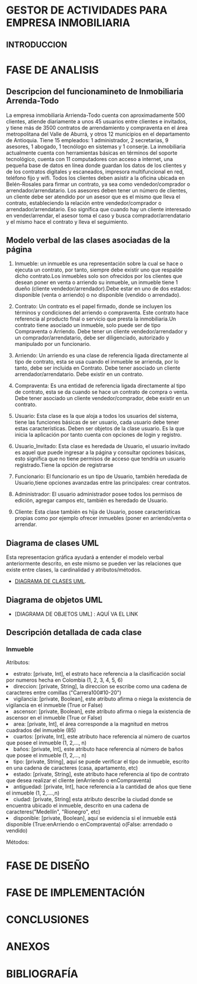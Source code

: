 # GESTOR DE ACTIVIDADES PARA EMPRESA INMOBILIARIA

## INTRODUCCION

# FASE DE ANALISIS

## Descripcion del funcionamineto de Inmobiliaria Arrenda-Todo

La empresa inmobiliaria Arrienda-Todo cuenta con aproximadamente 500 clientes, atiende diariamente a unos 45 usuarios entre clientes e invitados, y tiene más de 3500 contratos de arrendamiento y compraventa en el área metropolitana del Valle de Aburrá, y otros 12 municipios en el departamento de Antioquia. Tiene 15 empleados: 1 administrador, 2 secretarias, 9 asesores, 1 abogado, 1 tecnólogo en sistemas y 1 conserje.
La inmobiliaria actualmente cuenta con herramientas básicas en términos del soporte tecnológico, cuenta con 11 computadores con acceso a internet, una pequeña base de datos en línea donde guardan los datos de los clientes y de los contratos digitales y escaneados, impresora multifuncional en red, teléfono fijo y wifi.
Todos los clientes deben asistir a la oficina ubicada en Belén-Rosales para firmar un contrato, ya sea como vendedor/comprador o arrendador/arrendatario.
Los asesores deben tener un número de clientes, un cliente debe ser atendido por un asesor que es el mismo que lleva el contrato, estableciendo la relación entre vendedor/comprador o arrendador/arrendatario. Eso significa que cuando hay un cliente interesado en vender/arrendar, el asesor toma el caso y busca comprador/arrendatario y el mismo hace el contrato y lleva el seguimiento.


## Modelo verbal de las clases asociadas de la página

1) Inmueble:
un inmueble es una representación sobre la cual se hace o ejecuta un contrato, por tanto, siempre debe existir uno que respalde dicho contrato.Los inmuebles solo son ofrecidos por los clientes que desean poner en venta o arriendo su inmueble, un inmueble tiene 1 dueño (cliente vendedor/arrendador).Debe estar en uno de dos estados: disponible (venta o arriendo) o no disponible (vendido o arrendado).

2) Contrato:
Un contrato es el papel firmado, donde se incluyen los términos y condiciones del arriendo o compraventa. Este contrato hace referencia al producto final o servicio que presta la inmobiliaria.Un contrato tiene asociado un inmueble, solo puede ser de tipo Compraventa o Arriendo. Debe tener un cliente vendedor/arrendador y un comprador/arrendatario, debe ser diligenciado, autorizado y manipulado por un funcionario.

3) Arriendo:
Un arriendo es una clase de referencia ligada directamente al tipo de contrato, esta se usa cuando el inmueble se arrienda, por lo tanto, debe ser incluida en Contrato. Debe tener asociado un cliente arrendador/arrendatario. Debe existir en un contrato.

4) Compraventa:
Es una entidad de referencia ligada directamente al tipo de contrato, esta se da cuando se hace un contrato de compra o venta. Debe tener asociado un cliente vendedor/comprador, debe existir en un contrato.

5) Usuario:
Esta clase es la que aloja a todos los usuarios del sistema, tiene las funciones básicas de ser usuario, cada usuario debe tener estas características. Deben ser objetos de la clase usuario. Es la que inicia la aplicación por tanto cuenta con opciones de login y registro.
6) Usuario_Invitado:
Esta clase es heredada de Usuario, el usuario invitado es aquel que puede ingresar a la página y consultar opciones básicas, esto significa que no tiene permisos de acceso que tendría un usuario registrado.Tiene la opción de registrarse

7) Funcionario:
El funcionario es un tipo de Usuario, también heredada de Usuario,tiene opciones avanzadas entre las principales: crear contratos.

8) Administrador:
El usuario administrador posee todos los permisos de edición, agregar campos etc, también es heredado de Usuario.

9) Cliente:
Esta clase también es hija de Usuario, posee características propias como por ejemplo ofrecer inmuebles (poner en arriendo/venta o arrendar.

## Diagrama de clases UML

Esta representacion gráfica ayudará a entender el modelo verbal anteriormente descrito, en este mismo se pueden ver las relaciones que existe entre clases, la cardinalidad y atributos/métodos.

* [DIAGRAMA DE CLASES UML](https://drive.google.com/open?id=1Pcddm9otUvvFZf18R64ALlCXV5us9vxP).

## Diagrama de objetos UML

* [DIAGRAMA DE OBJETOS UML] : AQUÍ VA EL LINK



## Descripción detallada de cada clase

### Inmueble
Atributos:
<li>estrato: [private, Int], el estrato hace referencia a la clasificación social por numeros hecha en Colombia (1, 2, 3, 4, 5, 6)</li>
<li>direccion: [private, String], la direccion se escribe como una cadena de caracteres entre comillas ("Carrera100#10-20")</li>
<li>vigilancia: [private, Boolean], este atributo afirma o niega la existencia de vigilancia en el inmueble (True or False)</li>
<li>ascensor: [private, Boolean], este atributo afirma o niega la existencia de ascensor en el inmueble (True or False)</li>
<li>area: [private, Int], el área corresponde a la magnitud en metros cuadrados del inmueble (85)</li>
<li>cuartos: [private, Int], este atributo hace referencia al número de cuartos que posee el inmueble (1, 2,..., n)</li>
<li>baños: [private, Int], este atributo hace referencia al número de baños que posee el inmueble (1, 2,..., n)</li>
<li>tipo: [private, String], aquí se puede verificar el tipo de inmueble, escrito en una cadena de caracteres (casa, apartamento, etc)</li>
<li>estado: [private, String], este atributo hace referencia al tipo de contrato que desea realizar el cliente (enArriendo o enCompraventa)</li>
<li>antiguedad: [private, Int], hace referencia a la cantidad de años que tiene el inmueble (1, 2,....,n)</li>
<li>ciudad: [private, String] esta atributo describe la ciudad donde se encuentra ubicado el inmueble, descrito en una cadena de caracteres("Medellín", "Rionegro", etc)</li>
<li>disponible: [private, Boolean], aquí se evidencia si el inmueble está disponible (True:enArriendo o enCompraventa) o(False: arrendado o vendido)</li>

Métodos:


# FASE DE DISEÑO

# FASE DE IMPLEMENTACIÓN

# CONCLUSIONES

# ANEXOS

# BIBLIOGRAFÍA